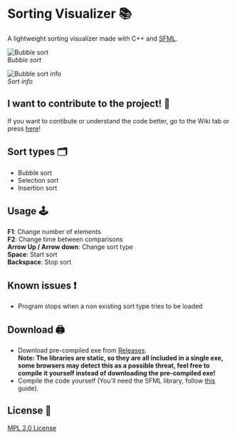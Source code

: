 # Sorting Visualizer 📚

A lightweight sorting visualizer made with C++ and [SFML](https://www.sfml-dev.org/index.php).

![Bubble sort](https://i.imgur.com/iFIRllR.png) <br>
*Bubble sort*

![Bubble sort info](https://i.imgur.com/lZL6G0a.png) <br>
*Sort info*

## I want to contribute to the project! 📖
If you want to contibute or understand the code better, go to the Wiki tab or press [here](https://github.com/alesbe/sorting-visualizer/wiki)!

## Sort types 🗂️
- Bubble sort
- Selection sort
- Insertion sort

## Usage 🕹️
**F1**: Change number of elements <br>
**F2**: Change time between comparisons <br>
**Arrow Up / Arrow down**: Change sort type <br>
**Space**: Start sort <br>
**Backspace**: Stop sort

## Known issues ❗
- Program stops when a non existing sort type tries to be loaded

## Download 🖨️
- Download pre-compiled exe from [Releases](https://github.com/alesbe/sorting-visualizer/releases). <br>
**Note: The libraries are static, so they are all included in a single exe, some browsers may detect this as a possible threat, feel free to compile it yourself instead of downloading the pre-compiled exe!**
- Compile the code yourself (You'll need the SFML library, follow [this](https://www.sfml-dev.org/tutorials/2.5/) guide).

## License 📜
[MPL 2.0 License](https://github.com/alesbe/sorting-visualizer/blob/main/LICENSE)
